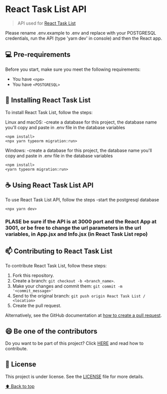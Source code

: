 # React Task List API

> API used for [React Task List](https://github.com/marcel0paixao/react-task-list)

Please rename .env.example to .env and replace with your POSTGRESQL credentials, run the API (type 'yarn dev' in console) and then the React app.

## 💻 Pre-requirements

Before you start, make sure you meet the following requirements:
* You have `<npm>`
* You have `<POSTGRESQL>`

## 🚀 Installing React Task List

To install React Task List, follow the steps:

Linux and macOS:
-create a database for this project, the database name you'll copy and paste in .env file in the database variables
```
<npm install>
<npx yarn typeorm migration:run>
```

Windows:
-create a database for this project, the database name you'll copy and paste in .env file in the database variables
```
<npm install>
<yarn typeorm migration:run>
```

## ☕ Using React Task List API

To use React Task List API, follow the steps
-start the postgresql database
```
<npx yarn dev>
```

### PLASE be sure if the API is at 3000 port and the React App at 3001, or be free to change the url parameters in the url variables, in App.jsx and Info.jsx (in React Task List repo) ###
  
## 📫 Contributing to React Task List
<!---If your README is long, or if you have any specific process or steps you want contributors to follow, consider creating a separate CONTRIBUTING.md file--->
To contribute React Task List, follow these steps:

1. Fork this repository.
2. Create a branch: `git checkout -b <branch_name>`.
3. Make your changes and commit them: `git commit -m '<commit_message>'`
4. Send to the original branch: `git push origin React Task List / <location>`
5. Create the pull request.

Alternatively, see the GitHub documentation at [how to create a pull request](https://help.github.com/en/github/collaborating-with-issues-and-pull-requests/creating-a-pull-request ). 

## 😄 Be one of the contributors<br>

Do you want to be part of this project? Click [HERE](CONTRIBUTING.md) and read how to contribute.

## 📝 License

This project is under license. See the [LICENSE](LICENSE.md) file for more details.

[⬆ Back to top](#react-task-list-api)<br> 

